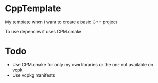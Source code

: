 # CppTemplate
My template when I want to create a basic C++ project

To use depencies it uses CPM.cmake

# Todo
- Use CPM.cmake for only my own libraries or the one not available on vcpk
- Use vcpkg manifests

